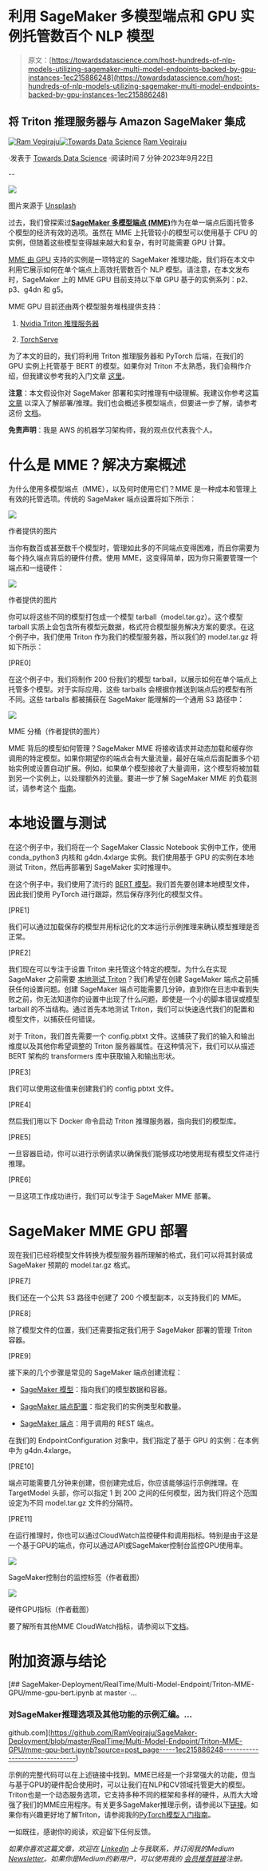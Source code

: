 # 利用 SageMaker 多模型端点和 GPU 实例托管数百个 NLP 模型

> 原文：[https://towardsdatascience.com/host-hundreds-of-nlp-models-utilizing-sagemaker-multi-model-endpoints-backed-by-gpu-instances-1ec215886248](https://towardsdatascience.com/host-hundreds-of-nlp-models-utilizing-sagemaker-multi-model-endpoints-backed-by-gpu-instances-1ec215886248)

## 将 Triton 推理服务器与 Amazon SageMaker 集成

[](https://ram-vegiraju.medium.com/?source=post_page-----1ec215886248--------------------------------)[![Ram Vegiraju](../Images/07d9334e905f710d9f3c6187cf69a1a5.png)](https://ram-vegiraju.medium.com/?source=post_page-----1ec215886248--------------------------------)[](https://towardsdatascience.com/?source=post_page-----1ec215886248--------------------------------)[![Towards Data Science](../Images/a6ff2676ffcc0c7aad8aaf1d79379785.png)](https://towardsdatascience.com/?source=post_page-----1ec215886248--------------------------------) [Ram Vegiraju](https://ram-vegiraju.medium.com/?source=post_page-----1ec215886248--------------------------------)

·发表于 [Towards Data Science](https://towardsdatascience.com/?source=post_page-----1ec215886248--------------------------------) ·阅读时间 7 分钟·2023年9月22日

--

![](../Images/a0b73ef0eb92e36d0a4cc5bd7159c302.png)

图片来源于 [Unsplash](https://unsplash.com/photos/6b5uqlWabB0)

过去，我们曾探索过[**SageMaker 多模型端点 (MME)**](/deploy-multiple-tensorflow-models-to-one-endpoint-65bea81c3f2f)作为在单一端点后面托管多个模型的经济有效的选项。虽然在 MME 上托管较小的模型可以使用基于 CPU 的实例，但随着这些模型变得越来越大和复杂，有时可能需要 GPU 计算。

[MME 由 GPU](https://aws.amazon.com/about-aws/whats-new/2022/10/amazon-sagemaker-cost-effectively-host-1000s-gpu-multi-model-endpoint/) 支持的实例是一项特定的 SageMaker 推理功能，我们将在本文中利用它展示如何在单个端点上高效托管数百个 NLP 模型。请注意，在本文发布时，SageMaker 上的 MME GPU 目前支持以下单 GPU 基于的实例系列：p2、p3、g4dn 和 g5。

MME GPU 目前还由两个模型服务堆栈提供支持：

1.  [Nvidia Triton 推理服务器](https://aws.amazon.com/blogs/machine-learning/run-multiple-deep-learning-models-on-gpu-with-amazon-sagemaker-multi-model-endpoints/)

1.  [TorchServe](https://aws.amazon.com/blogs/machine-learning/run-multiple-generative-ai-models-on-gpu-using-amazon-sagemaker-multi-model-endpoints-with-torchserve-and-save-up-to-75-in-inference-costs/)

为了本文的目的，我们将利用 Triton 推理服务器和 PyTorch 后端，在我们的 GPU 实例上托管基于 BERT 的模型。如果你对 Triton 不太熟悉，我们会稍作介绍，但我建议参考我的入门文章 [这里](/deploying-pytorch-models-with-nvidia-triton-inference-server-bb139066a387)。

**注意**：本文假设你对 SageMaker 部署和实时推理有中级理解。我建议你参考这篇 [文章](https://aws.amazon.com/blogs/machine-learning/part-2-model-hosting-patterns-in-amazon-sagemaker-getting-started-with-deploying-real-time-models-on-sagemaker/) 以深入了解部署/推理。我们也会概述多模型端点，但要进一步了解，请参考这份 [文档](https://docs.aws.amazon.com/sagemaker/latest/dg/multi-model-endpoints.html)。

**免责声明**：我是 AWS 的机器学习架构师，我的观点仅代表我个人。

# 什么是 MME？解决方案概述

为什么使用多模型端点（MME），以及何时使用它们？MME 是一种成本和管理上有效的托管选项。传统的 SageMaker 端点设置将如下所示：

![](../Images/f71e9966193967b59f4847d9aed6a7c5.png)

作者提供的图片

当你有数百或甚至数千个模型时，管理如此多的不同端点变得困难，而且你需要为每个持久端点背后的硬件付费。使用 MME，这变得简单，因为你只需要管理一个端点和一组硬件：

![](../Images/ab1e589097260a422fc18cced36d56fc.png)

作者提供的图片

你可以将这些不同的模型打包成一个模型 tarball（model.tar.gz）。这个模型 tarball 实质上会包含所有模型元数据，格式符合模型服务解决方案的要求。在这个例子中，我们使用 Triton 作为我们的模型服务器，所以我们的 model.tar.gz 将如下所示：

[PRE0]

在这个例子中，我们将制作 200 份我们的模型 tarball，以展示如何在单个端点上托管多个模型。对于实际应用，这些 tarballs 会根据你推送到端点后的模型有所不同。这些 tarballs 都被捕获在 SageMaker 能理解的一个通用 S3 路径中：

![](../Images/35de9236cb5faa9a94d852feb2bf5645.png)

MME 分桶（作者提供的图片）

MME 背后的模型如何管理？SageMaker MME 将接收请求并动态加载和缓存你调用的特定模型。如果你期望你的端点会有大量流量，最好在端点后面配置多个初始实例或设置自动扩展。例如，如果单个模型接收了大量调用，这个模型将被加载到另一个实例上，以处理额外的流量。要进一步了解 SageMaker MME 的负载测试，请参考这个 [指南](/load-testing-sagemaker-multi-model-endpoints-f0db7b305770)。

# 本地设置与测试

在这个例子中，我们将在一个 SageMaker Classic Notebook 实例中工作，使用 conda_python3 内核和 g4dn.4xlarge 实例。我们使用基于 GPU 的实例在本地测试 Triton，然后再部署到 SageMaker 实时推理中。

在这个例子中，我们使用了流行的 [BERT 模型](https://huggingface.co/bert-base-uncased)。我们首先要创建本地模型文件，因此我们使用 PyTorch 进行跟踪，然后保存序列化的模型文件。

[PRE1]

我们可以通过加载保存的模型并用标记化的文本运行示例推理来确认模型推理是否正常。

[PRE2]

我们现在可以专注于设置 Triton 来托管这个特定的模型。为什么在实现 SageMaker 之前需要 [本地测试 Triton](/debugging-sagemaker-endpoints-with-docker-7a703fae3a26)？我们希望在创建 SageMaker 端点之前捕获任何设置问题。创建 SageMaker 端点可能需要几分钟，直到你在日志中看到失败之前，你无法知道你的设置中出现了什么问题，即使是一个小的脚本错误或模型 tarball 的不当结构。通过首先本地测试 Triton，我们可以快速迭代我们的配置和模型文件，以捕获任何错误。

对于 Triton，我们首先需要一个 config.pbtxt 文件。这捕获了我们的输入和输出维度以及其他你希望调整的 Triton 服务器属性。在这种情况下，我们可以从描述 BERT 架构的 transformers 库中获取输入和输出形状。

[PRE3]

我们可以使用这些值来创建我们的 config.pbtxt 文件。

[PRE4]

然后我们用以下 Docker 命令启动 Triton 推理服务器，指向我们的模型库。

[PRE5]

一旦容器启动，你可以进行示例请求以确保我们能够成功地使用现有模型文件进行推理。

[PRE6]

一旦这项工作成功进行，我们可以专注于 SageMaker MME 部署。

# SageMaker MME GPU 部署

现在我们已经将模型文件转换为模型服务器所理解的格式，我们可以将其封装成 SageMaker 预期的 model.tar.gz 格式。

[PRE7]

我们还在一个公共 S3 路径中创建了 200 个模型副本，以支持我们的 MME。

[PRE8]

除了模型文件的位置，我们还需要指定我们用于 SageMaker 部署的管理 Triton 容器。

[PRE9]

接下来的几个步骤是常见的 SageMaker 端点创建流程：

+   [SageMaker 模型](https://docs.aws.amazon.com/sagemaker/latest/APIReference/API_CreateModel.html)：指向我们的模型数据和容器。

+   [SageMaker 端点配置](https://docs.aws.amazon.com/sagemaker/latest/APIReference/API_CreateEndpointConfig.html)：指定我们的实例类型和数量。

+   [SageMaker 端点](https://docs.aws.amazon.com/sagemaker/latest/APIReference/API_CreateEndpoint.html)：用于调用的 REST 端点。

在我们的 EndpointConfiguration 对象中，我们指定了基于 GPU 的实例：在本例中为 g4dn.4xlarge。

[PRE10]

端点可能需要几分钟来创建，但创建完成后，你应该能够运行示例推理。在 TargetModel 头部，你可以指定 1 到 200 之间的任何模型，因为我们将这个范围设定为不同 model.tar.gz 文件的分隔符。

[PRE11]

在运行推理时，你也可以通过CloudWatch监控硬件和调用指标。特别是由于这是一个基于GPU的端点，你可以通过API或SageMaker控制台监控GPU使用率。

![](../Images/5f0bfb6f07494571531b0059638ac3d1.png)

SageMaker控制台的监控标签（作者截图）

![](../Images/9efdfa132b4a7e3f60ddd54213680246.png)

硬件GPU指标（作者截图）

要了解所有其他MME CloudWatch指标，请参阅以下[文档](https://docs.aws.amazon.com/sagemaker/latest/dg/monitoring-cloudwatch.html#cloudwatch-metrics-multimodel-endpoints)。

# 附加资源与结论

[](https://github.com/RamVegiraju/SageMaker-Deployment/blob/master/RealTime/Multi-Model-Endpoint/Triton-MME-GPU/mme-gpu-bert.ipynb?source=post_page-----1ec215886248--------------------------------) [## SageMaker-Deployment/RealTime/Multi-Model-Endpoint/Triton-MME-GPU/mme-gpu-bert.ipynb at master ·…

### 对SageMaker推理选项及其他功能的示例汇编。…

github.com](https://github.com/RamVegiraju/SageMaker-Deployment/blob/master/RealTime/Multi-Model-Endpoint/Triton-MME-GPU/mme-gpu-bert.ipynb?source=post_page-----1ec215886248--------------------------------)

示例的完整代码可以在上述链接中找到。MME已经是一个非常强大的功能，但当与基于GPU的硬件配合使用时，可以让我们在NLP和CV领域托管更大的模型。Triton也是一个动态服务选项，它支持多种不同的框架和多样的硬件，从而大大增强了我们的MME应用程序。有关更多SageMaker推理示例，请参阅以下[链接](https://github.com/RamVegiraju/SageMaker-Deployment)。如果你有兴趣更好地了解Triton，请参阅我的[PyTorch模型入门指南](/deploying-pytorch-models-with-nvidia-triton-inference-server-bb139066a387)。

一如既往，感谢你的阅读，欢迎留下任何反馈。

*如果你喜欢这篇文章，欢迎在* [*LinkedIn*](https://www.linkedin.com/in/ram-vegiraju-81272b162/) *上与我联系，并订阅我的Medium* [*Newsletter*](https://ram-vegiraju.medium.com/subscribe)*。如果你是Medium的新用户，可以使用我的* [*会员推荐链接*](https://ram-vegiraju.medium.com/membership)*注册。*
